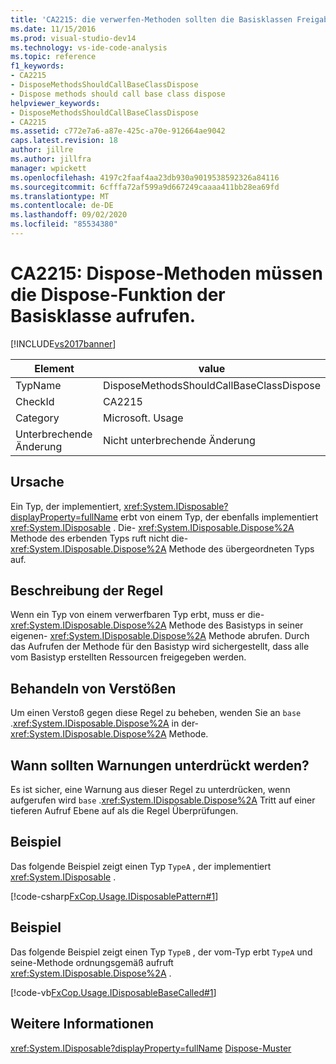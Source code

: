 ```yaml
---
title: 'CA2215: die verwerfen-Methoden sollten die Basisklassen Freigabe abrufen | Microsoft-Dokumentation'
ms.date: 11/15/2016
ms.prod: visual-studio-dev14
ms.technology: vs-ide-code-analysis
ms.topic: reference
f1_keywords:
- CA2215
- DisposeMethodsShouldCallBaseClassDispose
- Dispose methods should call base class dispose
helpviewer_keywords:
- DisposeMethodsShouldCallBaseClassDispose
- CA2215
ms.assetid: c772e7a6-a87e-425c-a70e-912664ae9042
caps.latest.revision: 18
author: jillre
ms.author: jillfra
manager: wpickett
ms.openlocfilehash: 4197c2faaf4aa23db930a9019538592326a84116
ms.sourcegitcommit: 6cfffa72af599a9d667249caaaa411bb28ea69fd
ms.translationtype: MT
ms.contentlocale: de-DE
ms.lasthandoff: 09/02/2020
ms.locfileid: "85534380"
---
```

# <a name="ca2215-dispose-methods-should-call-base-class-dispose"></a>CA2215: Dispose-Methoden müssen die Dispose-Funktion der Basisklasse aufrufen.
[!INCLUDE[vs2017banner](../includes/vs2017banner.md)]

|Element|value|
|-|-|
|TypName|DisposeMethodsShouldCallBaseClassDispose|
|CheckId|CA2215|
|Category|Microsoft. Usage|
|Unterbrechende Änderung|Nicht unterbrechende Änderung|

## <a name="cause"></a>Ursache
 Ein Typ, der implementiert, <xref:System.IDisposable?displayProperty=fullName> erbt von einem Typ, der ebenfalls implementiert <xref:System.IDisposable> . Die- <xref:System.IDisposable.Dispose%2A> Methode des erbenden Typs ruft nicht die- <xref:System.IDisposable.Dispose%2A> Methode des übergeordneten Typs auf.

## <a name="rule-description"></a>Beschreibung der Regel
 Wenn ein Typ von einem verwerfbaren Typ erbt, muss er die- <xref:System.IDisposable.Dispose%2A> Methode des Basistyps in seiner eigenen- <xref:System.IDisposable.Dispose%2A> Methode abrufen. Durch das Aufrufen der Methode für den Basistyp wird sichergestellt, dass alle vom Basistyp erstellten Ressourcen freigegeben werden.

## <a name="how-to-fix-violations"></a>Behandeln von Verstößen
 Um einen Verstoß gegen diese Regel zu beheben, wenden Sie an `base` .<xref:System.IDisposable.Dispose%2A> in der- <xref:System.IDisposable.Dispose%2A> Methode.

## <a name="when-to-suppress-warnings"></a>Wann sollten Warnungen unterdrückt werden?
 Es ist sicher, eine Warnung aus dieser Regel zu unterdrücken, wenn aufgerufen wird `base` .<xref:System.IDisposable.Dispose%2A> Tritt auf einer tieferen Aufruf Ebene auf als die Regel Überprüfungen.

## <a name="example"></a>Beispiel
 Das folgende Beispiel zeigt einen Typ `TypeA` , der implementiert <xref:System.IDisposable> .

 [!code-csharp[FxCop.Usage.IDisposablePattern#1](../snippets/csharp/VS_Snippets_CodeAnalysis/FxCop.Usage.IDisposablePattern/cs/FxCop.Usage.IDisposablePattern.cs#1)]

## <a name="example"></a>Beispiel
 Das folgende Beispiel zeigt einen Typ `TypeB` , der vom-Typ erbt `TypeA` und seine-Methode ordnungsgemäß aufruft <xref:System.IDisposable.Dispose%2A> .

 [!code-vb[FxCop.Usage.IDisposableBaseCalled#1](../snippets/visualbasic/VS_Snippets_CodeAnalysis/FxCop.Usage.IDisposableBaseCalled/vb/FxCop.Usage.IDisposableBaseCalled.vb#1)]

## <a name="see-also"></a>Weitere Informationen
 <xref:System.IDisposable?displayProperty=fullName> [Dispose-Muster](https://msdn.microsoft.com/library/31a6c13b-d6a2-492b-9a9f-e5238c983bcb)
